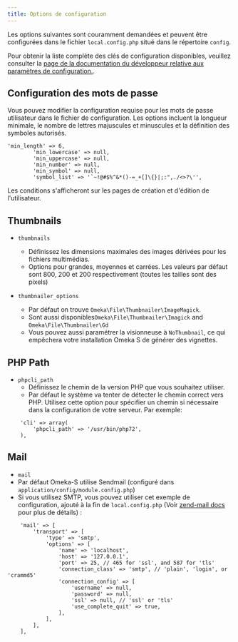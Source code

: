 ```yaml
---
title: Options de configuration
---
```

Les options suivantes sont couramment demandées et peuvent être configurées dans le fichier `local.config.php` situé dans le répertoire `config`.

Pour obtenir la liste complète des clés de configuration disponibles, veuillez consulter la [page de la documentation du développeur relative aux paramètres de configuration.](https://omeka.org/s/docs/developer/reference/configuration/).



## Configuration des mots de passe
Vous pouvez modifier la configuration requise pour les mots de passe utilisateur dans le fichier de configuration. Les options incluent la longueur minimale, le nombre de lettres majuscules et minuscules et la définition des symboles autorisés.


```
'min_length' => 6,
        'min_lowercase' => null,
        'min_uppercase' => null,
        'min_number' => null,
        'min_symbol' => null,
        'symbol_list' => '`~!@#$%^&*()-=_+[]\{}|;:",./<>?\'',
```
Les conditions s'afficheront sur les pages de création et d'édition de l'utilisateur.

## Thumbnails

- `thumbnails`
	- Définissez les dimensions maximales des images dérivées pour les fichiers multimédias.
	- Options pour grandes, moyennes et carrées. Les valeurs par défaut sont 800, 200 et 200 respectivement (toutes les tailles sont des pixels)

- `thumbnailer_options`
	- Par défaut on trouve `Omeka\File\Thumbnailer\ImageMagick`. 
	- Sont aussi disponibles`Omeka\File\Thumbnailer\Imagick` and `Omeka\File\Thumbnailer\Gd`
	- Vous pouvez aussi paramétrer la visionneuse à `NoThumbnail`, ce qui empêchera votre installation Omeka S de générer des vignettes.

## PHP Path

- `phpcli_path`
	- Définissez le chemin de la version PHP que vous souhaitez utiliser.
	- Par défaut le système va tenter de détecter le chemin correct vers PHP. Utilisez cette option pour spécifier un chemin si nécessaire dans la configuration de votre serveur. Par exemple:
```
    'cli' => array(
        'phpcli_path' => '/usr/bin/php72',
    ),
```


## Mail

- `mail` 
- Par défaut Omeka-S utilise Sendmail (configuré dans `application/config/module.config.php`)
- Si vous utilisez SMTP, vous pouvez utiliser cet exemple de configuration, ajouté à la fin de `local.config.php` (Voir [zend-mail docs](https://docs.zendframework.com/zend-mail/transport/smtp-options/) pour plus de détails) :
```
    'mail' => [
        'transport' => [
            'type' => 'smtp',
            'options' => [
                'name' => 'localhost',
                'host' => '127.0.0.1',
                'port' => 25, // 465 for 'ssl', and 587 for 'tls'
                'connection_class' => 'smtp', // 'plain', 'login', or 'crammd5'
                'connection_config' => [
                    'username' => null,
                    'password' => null,
                    'ssl' => null, // 'ssl' or 'tls'
                    'use_complete_quit' => true,
                ],
            ],
        ],
    ],
```
